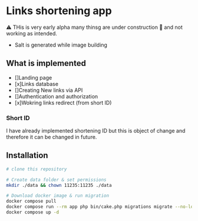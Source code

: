 # Links shortening app

:warning: THis is very early alpha many thinsg are under construction :construction: and not working as intended.

- Salt is generated while image building

## What is implemented
- []Landing page
- [x]Links database
- []Creating New links via API
- []Authentication and authorization
- [x]Wokring links redirect (from short ID)

### Short ID

I have already implemented shortening ID but this is object of change and therefore it can be changed in future.

## Installation

```bash
# clone this repository

# Create data folder & set permissions
mkdir ./data && chown 11235:11235 ./data

# Download docker image & run migration
docker compose pull
docker compose run --rm app php bin/cake.php migrations migrate --no-lock
docker compose up -d
```
